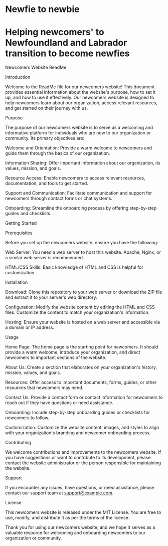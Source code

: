 # Newfie to newbie
# Helping newcomers' to Newfoundland and Labrador transition to become newfies #

Newcomers Website ReadMe

Introduction

Welcome to the ReadMe file for our newcomers website! This document provides essential information about the website's purpose, how to set it up, and how to use it effectively. Our newcomers website is designed to help newcomers learn about our organization, access relevant resources, and get started on their journey with us.

Purpose

The purpose of our newcomers website is to serve as a welcoming and informative platform for individuals who are new to our organization or community. Its primary objectives are:

Welcome and Orientation: Provide a warm welcome to newcomers and guide them through the basics of our organization.

Information Sharing: Offer important information about our organization, its values, mission, and goals.

Resource Access: Enable newcomers to access relevant resources, documentation, and tools to get started.

Support and Communication: Facilitate communication and support for newcomers through contact forms or chat systems.

Onboarding: Streamline the onboarding process by offering step-by-step guides and checklists.

Getting Started

Prerequisites

Before you set up the newcomers website, ensure you have the following:

Web Server: You need a web server to host this website. Apache, Nginx, or a similar web server is recommended.

HTML/CSS Skills: Basic knowledge of HTML and CSS is helpful for customization.

Installation

Download: Clone this repository to your web server or download the ZIP file and extract it to your server's web directory.

Configuration: Modify the website content by editing the HTML and CSS files. Customize the content to match your organization's information.

Hosting: Ensure your website is hosted on a web server and accessible via a domain or IP address.

Usage

Home Page: The home page is the starting point for newcomers. It should provide a warm welcome, introduce your organization, and direct newcomers to important sections of the website.

About Us: Create a section that elaborates on your organization's history, mission, values, and goals.

Resources: Offer access to important documents, forms, guides, or other resources that newcomers may need.

Contact Us: Provide a contact form or contact information for newcomers to reach out if they have questions or need assistance.

Onboarding: Include step-by-step onboarding guides or checklists for newcomers to follow.

Customization: Customize the website content, images, and styles to align with your organization's branding and newcomer onboarding process.

Contributing

We welcome contributions and improvements to the newcomers website. If you have suggestions or want to contribute to its development, please contact the website administrator or the person responsible for maintaining the website.

Support

If you encounter any issues, have questions, or need assistance, please contact our support team at support@example.com.

License

This newcomers website is released under the MIT License. You are free to use, modify, and distribute it as per the terms of the license.

Thank you for using our newcomers website, and we hope it serves as a valuable resource for welcoming and onboarding newcomers to our organization or community.
